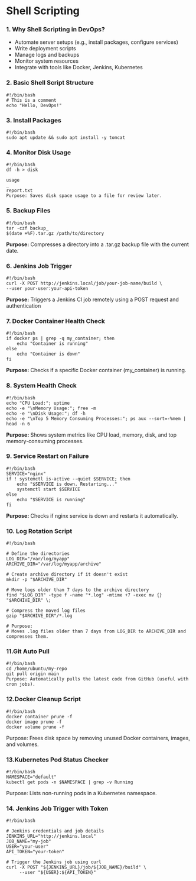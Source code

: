 # Shell Scripting
### 1. Why Shell Scripting in DevOps?
   -   Automate server setups (e.g., install packages, configure services)
   -    Write deployment scripts
   -    Manage logs and backups
   - Monitor system resources
   - Integrate with tools like Docker, Jenkins, Kubernetes

### 2. Basic Shell Script Structure
```commandline
#!/bin/bash
# This is a comment
echo "Hello, DevOps!"
```

### 3.  Install Packages
```commandline
#!/bin/bash
sudo apt update && sudo apt install -y tomcat
```
### 4. Monitor Disk Usage
```commandline
#!/bin/bash
df -h > disk
```
```commandline
usage
_
report.txt
Purpose: Saves disk space usage to a file for review later.
```

### 5. Backup Files
```commandline
#!/bin/bash
tar -czf backup_
$(date +%F).tar.gz /path/to/directory
```
**Purpose:** Compresses a directory into a .tar.gz backup file with the current date.

### 6. Jenkins Job Trigger
```commandline
#!/bin/bash
curl -X POST http://jenkins.local/job/your-job-name/build \
--user your-user:your-api-token
```
**Purpose:** Triggers a Jenkins CI job remotely using a POST request and
authentication
### 7. Docker Container Health Check
```commandline
#!/bin/bash
if docker ps | grep -q my_container; then
    echo "Container is running"
else
    echo "Container is down"
fi
```
**Purpose:** Checks if a specific Docker container (my_container) is running.

### 8. System Health Check
```commandline
#!/bin/bash
echo "CPU Load:"; uptime
echo -e "\nMemory Usage:"; free -m
echo -e "\nDisk Usage:"; df -h
echo -e "\nTop 5 Memory Consuming Processes:"; ps aux --sort=-%mem | head -n 6
```
**Purpose:** Shows system metrics like CPU load, memory, disk, and top
memory-consuming processes.

### 9. Service Restart on Failure
```commandline
#!/bin/bash
SERVICE="nginx"
if ! systemctl is-active --quiet $SERVICE; then
    echo "$SERVICE is down. Restarting..."
    systemctl start $SERVICE
else
    echo "$SERVICE is running"
fi
```
**Purpose:** Checks if nginx service is down and restarts it automatically.

### 10. Log Rotation Script
```commandline
#!/bin/bash

# Define the directories
LOG_DIR="/var/log/myapp"
ARCHIVE_DIR="/var/log/myapp/archive"

# Create archive directory if it doesn't exist
mkdir -p "$ARCHIVE_DIR"

# Move logs older than 7 days to the archive directory
find "$LOG_DIR" -type f -name "*.log" -mtime +7 -exec mv {} "$ARCHIVE_DIR" \;

# Compress the moved log files
gzip "$ARCHIVE_DIR"/*.log

# Purpose:
# Moves .log files older than 7 days from LOG_DIR to ARCHIVE_DIR and compresses them.

```

### 11.Git Auto Pull
```commandline
#!/bin/bash
cd /home/ubuntu/my-repo
git pull origin main
Purpose: Automatically pulls the latest code from GitHub (useful with cron jobs).
```

### 12.Docker Cleanup Script
```commandline
#!/bin/bash
docker container prune -f
docker image prune -f
docker volume prune -f
```
Purpose: Frees disk space by removing unused Docker containers, images, and  volumes.

### 13.Kubernetes Pod Status Checker
```commandline
#!/bin/bash
NAMESPACE="default"
kubectl get pods -n $NAMESPACE | grep -v Running
```
Purpose: Lists non-running pods in a Kubernetes namespace.

### 14. Jenkins Job Trigger with Token
```commandline
#!/bin/bash

# Jenkins credentials and job details
JENKINS_URL="http://jenkins.local"
JOB_NAME="my-job"
USER="your-user"
API_TOKEN="your-token"

# Trigger the Jenkins job using curl
curl -X POST "${JENKINS_URL}/job/${JOB_NAME}/build" \
     --user "${USER}:${API_TOKEN}"

```